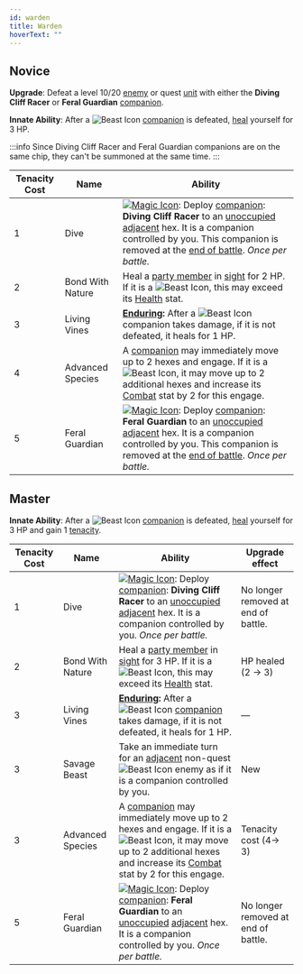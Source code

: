 ```yaml
---
id: warden
title: Warden
hoverText: ""
---
```


## Novice

**Upgrade**: Defeat a level 10/20 [enemy](/docs/glossary/enemy) or quest [unit](/docs/glossary/unit) with either the **Diving Cliff Racer** or **Feral Guardian** [companion](/docs/glossary/companion).

**Innate Ability**: After a <img src="/icons/beast.svg" alt="Beast Icon" className="icon-svg" /> [companion](/docs/glossary/companion) is defeated, [heal](/docs/glossary/healing) yourself for 3 HP.

:::info
Since Diving Cliff Racer and Feral Guardian companions are on the same chip, they can't be summoned at the same time.
:::

| Tenacity Cost | Name             | Ability                                                                                                                                                                                                                                                                                                                                                                                                |
| ------------- | ---------------- | ------------------------------------------------------------------------------------------------------------------------------------------------------------------------------------------------------------------------------------------------------------------------------------------------------------------------------------------------------------------------------------------------------ |
| 1             | Dive             | [<img src="/icons/magic.svg" alt="Magic Icon" class="icon-svg" />](/docs/battles/battle-forms/magic): Deploy [companion](/docs/glossary/companion): **Diving Cliff Racer** to an [unoccupied](/docs/glossary/occupied) [adjacent](/docs/glossary/adjacent) hex. It is a companion controlled by you. This companion is removed at the [end of battle](/docs/battles/end-of-battle). _Once per battle._ |
| 2             | Bond With Nature | Heal a [party member](/docs/glossary/party) in [sight](/docs/glossary/sight) for 2 HP. If it is a <img src="/icons/beast.svg" alt="Beast Icon" class="icon-svg" />, this may exceed its [Health](/docs/adventurer/stats/health) stat.                                                                                                                                                                  |
| 3             | Living Vines     | **[Enduring](/docs/glossary/enduring):** After a <img src="/icons/beast.svg" alt="Beast Icon" class="icon-svg" /> companion takes damage, if it is not defeated, it heals for 1 HP.                                                                                                                                                                                                                    |
| 4             | Advanced Species | A [companion](/docs/glossary/companion) may immediately move up to 2 hexes and engage. If it is a <img src="/icons/beast.svg" alt="Beast Icon" class="icon-svg" />, it may move up to 2 additional hexes and increase its [Combat](/docs/adventurer/skill-lines/combat) stat by 2 for this engage.                                                                                                     |
| 5             | Feral Guardian   | [<img src="/icons/magic.svg" alt="Magic Icon" class="icon-svg" />](/docs/battles/battle-forms/magic): Deploy [companion](/docs/glossary/companion): **Feral Guardian** to an [unoccupied](/docs/glossary/occupied) [adjacent](/docs/glossary/adjacent) hex. It is a companion controlled by you. This companion is removed at the [end of battle](/docs/battles/end-of-battle). _Once per battle._     |

## Master

**Innate Ability**: After a <img src="/icons/beast.svg" alt="Beast Icon" className="icon-svg" /> [companion](/docs/glossary/companion) is defeated, [heal](/docs/glossary/healing) yourself for 3 HP and gain 1 [tenacity](/docs/glossary/tenacity).

| Tenacity Cost | Name             | Ability                                                                                                                                                                                                                                                                                                                 | Upgrade effect                      |
| ------------- | ---------------- | ----------------------------------------------------------------------------------------------------------------------------------------------------------------------------------------------------------------------------------------------------------------------------------------------------------------------- | ----------------------------------- |
| 1             | Dive             | [<img src="/icons/magic.svg" alt="Magic Icon" class="icon-svg" />](/docs/battles/battle-forms/magic): Deploy [companion](/docs/glossary/companion): **Diving Cliff Racer** to an [unoccupied](/docs/glossary/occupied) [adjacent](/docs/glossary/adjacent) hex. It is a companion controlled by you. _Once per battle._ | No longer removed at end of battle. |
| 2             | Bond With Nature | Heal a [party member](/docs/glossary/party) in [sight](/docs/glossary/sight) for 3 HP. If it is a <img src="/icons/beast.svg" alt="Beast Icon" class="icon-svg" />, this may exceed its [Health](/docs/adventurer/stats/health) stat.                                                                                   | HP healed<br/>(2 → 3)               |
| 3             | Living Vines     | **[Enduring](/docs/glossary/enduring):** After a <img src="/icons/beast.svg" alt="Beast Icon" class="icon-svg" /> [companion](/docs/glossary/companion) takes damage, if it is not defeated, it heals for 1 HP.                                                                                                         | —                                   |
| 3             | Savage Beast     | Take an immediate turn for an [adjacent](/docs/glossary/adjacent) non-quest <img src="/icons/beast.svg" alt="Beast Icon" class="icon-svg" /> enemy as if it is a companion controlled by you.                                                                                                                           | New                                 |
| 3             | Advanced Species | A [companion](/docs/glossary/companion) may immediately move up to 2 hexes and engage. If it is a <img src="/icons/beast.svg" alt="Beast Icon" class="icon-svg" />, it may move up to 2 additional hexes and increase its [Combat](/docs/adventurer/skill-lines/combat) stat by 2 for this engage.                      | Tenacity cost (4→ 3)                |
| 5             | Feral Guardian   | [<img src="/icons/magic.svg" alt="Magic Icon" class="icon-svg" />](/docs/battles/battle-forms/magic): Deploy [companion](/docs/glossary/companion): **Feral Guardian** to an [unoccupied](/docs/glossary/occupied) [adjacent](/docs/glossary/adjacent) hex. It is a companion controlled by you. _Once per battle._     | No longer removed at end of battle. |
